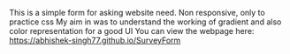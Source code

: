 This is a simple form for asking website need. Non responsive, only to practice css
My aim in was to understand the working of gradient and also color representation for a good UI
You can view the webpage here:  https://abhishek-singh77.github.io/SurveyForm
